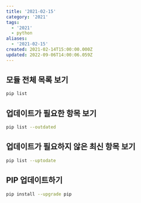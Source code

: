 ```yaml
---
title: '2021-02-15'
category: '2021'
tags:
  - '2021'
  - python
aliases:
  - '2021-02-15'
created: 2021-02-14T15:00:00.000Z
updated: 2022-09-06T14:00:06.059Z
---
```


<Metadata />

## 모듈 전체 목록 보기

```bash
pip list
```

## 업데이트가 필요한 항목 보기

```bash
pip list --outdated
```

## 업데이트가 필요하지 않은 최신 항목 보기

```bash
pip list --uptodate
```

## PIP 업데이트하기

```bash
pip install --upgrade pip
```

